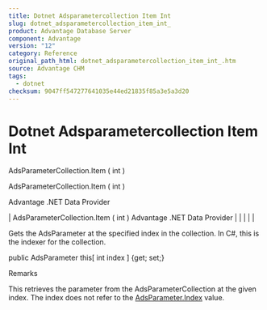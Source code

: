 ```yaml
---
title: Dotnet Adsparametercollection Item Int
slug: dotnet_adsparametercollection_item_int_
product: Advantage Database Server
component: Advantage
version: "12"
category: Reference
original_path_html: dotnet_adsparametercollection_item_int_.htm
source: Advantage CHM
tags:
  - dotnet
checksum: 9047ff547277641035e44ed21835f85a3e5a3d20
---
```


# Dotnet Adsparametercollection Item Int

AdsParameterCollection.Item ( int )

AdsParameterCollection.Item ( int )

Advantage .NET Data Provider

| AdsParameterCollection.Item ( int )  Advantage .NET Data Provider |  |  |  |  |

Gets the AdsParameter at the specified index in the collection. In C#, this is the indexer for the collection.

public AdsParameter this[ int index ] {get; set;}

Remarks

This retrieves the parameter from the AdsParameterCollection at the given index. The index does not refer to the [AdsParameter.Index](dotnet_adsparameter_index.md) value.
